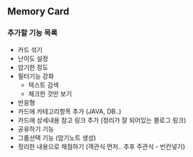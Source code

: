 ## Memory Card

### 추가할 기능 목록
- 카드 섞기
- 난이도 설정
- 암기한 정도
- 필터기능 강화
  - 텍스트 검색
  - 체크한 것만 보기
- 반응형
- 카드에 카테고리항목 추가 (JAVA, DB..)
- 카드에 상세내용 참고 링크 추가 (정리가 잘 되어있는 블로그 링크)
- 공유하기 기능
- 그룹선택 기능 (암기노트 생성)
- 정리한 내용으로 채점하기 (객관식 먼저.. 추후 주관식 - 빈칸넣기)


